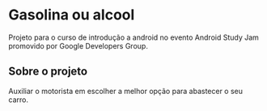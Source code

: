 # Gasolina ou alcool
Projeto para o curso de introdução a android no evento Android Study Jam promovido por Google Developers Group.

Sobre o projeto
-----
Auxiliar o motorista em escolher a melhor opção para abastecer o seu carro.


